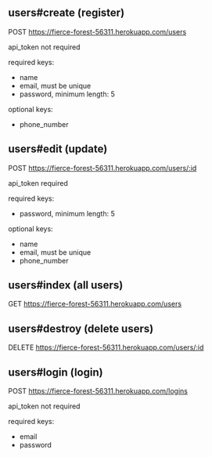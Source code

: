 ## users#create (register)

POST https://fierce-forest-56311.herokuapp.com/users

api_token not required

required keys:
* name
* email, must be unique
* password, minimum length: 5

optional keys:
* phone_number



## users#edit (update)

POST https://fierce-forest-56311.herokuapp.com/users/:id

api_token required

required keys:
* password, minimum length: 5

optional keys:
* name
* email, must be unique
* phone_number


## users#index (all users)

GET https://fierce-forest-56311.herokuapp.com/users

<!-- Will eventually need manager api_token -->


## users#destroy (delete users)

<!-- Will eventually need manager api_token -->

DELETE https://fierce-forest-56311.herokuapp.com/users/:id



## users#login (login)

POST https://fierce-forest-56311.herokuapp.com/logins

api_token not required

required keys:
* email
* password


